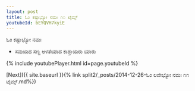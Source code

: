 ```yaml
---
layout: post
title: ಓಂ ಕಷ್ಟಾಭ್ಯೋ ನಮಃ ೧೧ ಟೈಮ್ಸ್
youtubeId: bEYQVH7kyiE
---
```

 
 
 ಓಂ ಕಷ್ಟಾಭ್ಯೋ ನಮಃ  
 
 -  ಸಮಯದ ಸಣ್ಣ ಅಳತೆಯಾದ ಕಾಶ್ತಾಯರು ಯಾರು 
 
  
 
  
 
 
 
 
 
 


{% include youtubePlayer.html id=page.youtubeId %}
 
[Next]({{ site.baseurl }}{% link  split2/_posts/2014-12-26-ಓಂ ಲವೇಭ್ಯೋ ನಮಃ ೧೧ ಟೈಮ್ಸ್.md%})
 

